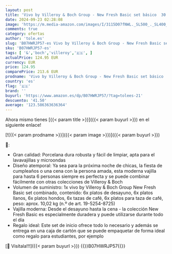 ```yaml
---
layout: post
title: 'Vivo by Villeroy & Boch Group - New Fresh Basic set básico  30 piezas  vajilla básica atemporal  porcelana  apto para lavavajillas y microondas  blanco'
date: 2024-09-23 02:28:08
image: 'https://m.media-amazon.com/images/I/3115D07fNWL._SL500_._SL400_.jpg'
comments: true
category: ofertas
author: 'tole.es'
slug: 'B07HWRJP57-es Vivo by Villeroy & Boch Group - New Fresh Basic set básico...'
sku: 'B07HWRJP57-es'
tags: [ '&','boch','villeroy','🇪🇸', ]
actualPrice: 124.95 EUR
currency: EUR
price: 124.95
comparePrice: 213.6 EUR
prodname: 'Vivo by Villeroy & Boch Group - New Fresh Basic set básico  30 piezas  vajilla básica atemporal  porcelana  apto para lavavajillas y microondas  blanco'
country: 'es'
flag: '🇪🇸'
brand: ''
buyurl: 'https://www.amazon.es/dp/B07HWRJP57/?tag=tolees-21'
descuento: '41.50'
average: '123.586363636364'
---
```


Ahora mismo tienes [{{< param title >}}]({{< param buyurl >}}) en el siguiente enlace!

[![{{< param prodname >}}]({{< param image >}})]({{< param buyurl >}})

🔎:

- Gran calidad: Porcelana dura robusta y fácil de limpiar, apta para el lavavajillas y microondas
- Diseño atemporal: Ya sea para la próxima noche de chicas, la fiesta de cumpleaños o una cena con la persona amada, esta moderna vajilla para hasta 6 personas siempre es perfecta y se puede combinar fácilmente con otras colecciones de Villeroy & Boch
- Volumen de suministro: 1x vivo by Villeroy & Boch Group New Fresh Basic set combinado, contenido: 6x platos de desayuno, 6x platos llanos, 6x platos hondos, 6x tazas de café, 6x platos para taza de café, peso: aprox. 10,02 kg (n.º de art. 19-5254-8725)
- Vajilla moderna: Desde el desayuno hasta la cena - la colección New Fresh Basic es especialmente duradera y puede utilizarse durante todo el día
- Regalo ideal: Este set de inicio ofrece todo lo necesario y además se entrega en una caja de cartón que se puede empaquetar de forma ideal como regalo para estudiantes, por ejemplo

[🛒 Visítala!!!]({{< param buyurl >}})
{{<world>}}B07HWRJP57{{</world>}}
